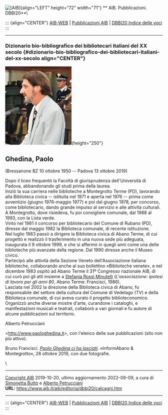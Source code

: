 ![\[AIB\]](/aib/wi/aibv72.gif){align="LEFT" height="72" width="71"}
** AIB. Pubblicazioni. DBBI20**\

::: {align="CENTER"}
[AIB-WEB](/) \| [Pubblicazioni AIB](/pubblicazioni/) \| [DBBI20 Indice
delle voci](dbbi20.htm)
:::

------------------------------------------------------------------------

### Dizionario bio-bibliografico dei bibliotecari italiani del XX secolo {#dizionario-bio-bibliografico-dei-bibliotecari-italiani-del-xx-secolo align="CENTER"}

![\[Ritratto\]](ghedina.jpg){height="250"}

## Ghedina, Paolo

(Bressanone BZ 10 ottobre 1950 -- Padova 13 ottobre 2019)

Dopo il liceo frequentò la Facoltà di giurisprudenza dell\'Università di
Padova, abbandonando gli studi prima della laurea.\
Iniziò la sua carriera nelle biblioteche a Montegrotto Terme (PD),
lavorando alla Biblioteca civica -- istituita nel 1971 e aperta nel 1976
-- prima come avventizio (giugno 1976-maggio 1977) e poi dal giugno
1978, per concorso, come bibliotecario, dando grande impulso al servizio
e alle attività culturali. A Montegrotto, dove risiedeva, fu poi
consigliere comunale, dal 1988 al 1993, con la Lista verde.\
Vinto nel 1981 il concorso per bibliotecario del Comune di Rubano (PD),
diresse dal maggio 1982 la Biblioteca comunale, di recente istituzione.\
Nel luglio 1983 passò a dirigere la Biblioteca civica di Abano Terme, di
cui progettò e realizzò il trasferimento in una nuova sede più adeguata,
inaugurata il 9 ottobre 1999, e che si affermò in quegli anni come una
delle biblioteche più avanzate della regione. Dal 1990 diresse anche il
Museo civico.\
Partecipò alle attività della Sezione Veneto dell\'Associazione italiana
biblioteche, collaborando anche al suo bollettino «Biblioteche venete»,
e nel dicembre 1983 ospitò ad Abano Terme il 31º Congresso nazionale
AIB, di cui curò poi gli atti insieme a [Stefania Rossi
Minutelli](rossims.htm) (*L\'associazione: ipotesi di lavoro per gli
anni 80*, Abano Terme: Francisci, 1986).\
Lasciata nel 2002 la direzione della Biblioteca civica di Abano, fu
responsabile del settore della cultura del Comune di Vedelago (TV) e
della Biblioteca comunale, di cui aveva curato il progetto
biblioteconomico.\
Organizzò anche diverse mostre d\'arte, curandone i cataloghi, e
manifestazioni musicali e teatrali, collaborò a vari giornali e fu
autore di alcune pubblicazioni sul territorio.

Alberto Petrucciani

\<<http://www.paologhedina.it>\>, con l\'elenco delle sue pubblicazioni
(sito non più attivo).

Bruno Francisci. *[Paolo Ghedina ci ha
lasciati](http://www.informabano.it/news/paolo-ghedina-ci-ha-lasciato/)*.
«InformAbano & Montegrotto«, 28 ottobre 2019, con due fotografie.

\

------------------------------------------------------------------------

[Copyright AIB](/su-questo-sito/dichiarazione-di-copyright-aib-web/)
2019-10-20, ultimo aggiornamento 2022-09-09, a cura di [Simonetta
Buttò](/aib/redazione3.htm) e [Alberto
Petrucciani](/su-questo-sito/redazione-aib-web/)\
**URL:** https://www.aib.it/aib/editoria/dbbi20/calcagni.htm

------------------------------------------------------------------------

::: {align="CENTER"}
[AIB-WEB](/) \| [Pubblicazioni AIB](/pubblicazioni/) \| [DBBI20 Indice
delle voci](dbbi20.htm)
:::
